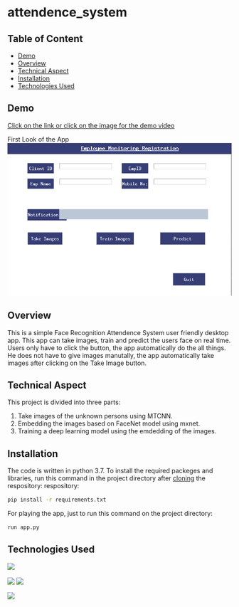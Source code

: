 # attendence_system
## Table of Content
  * [Demo](#demo)
  * [Overview](#overview)
  * [Technical Aspect](#technical-aspect)
  * [Installation](#installation)
  * [Technologies Used](#technologies-used)
## Demo
[Click on the link or click on the image for the demo video](https://youtu.be/JxTImzagGAc)

First Look of the App
[![](image.png)](https://youtu.be/JxTImzagGAc)
## Overview
This is a simple Face Recognition Attendence System user friendly desktop app.
This app can take images, train and predict the users face on real time. Users only have to click the button, the app automatically do the all things. He does not have to  give images manutally, the app automatically take images after clicking on the Take Image button.  
## Technical Aspect
This project is divided into three parts:
  1. Take images of the unknown persons using MTCNN.
  2. Embedding the images based on FaceNet model using mxnet.
  3. Training a deep learning model using the emdedding of the images.
## Installation
The code is written in python 3.7. To install the required packeges and libraries, run this command in the project directory after [cloning]() the respository:
respository:
```bash
pip install -r requirements.txt
```
For playing the app, just to run this command on the project directory:
```bash
run app.py
```
## Technologies Used
![](https://forthebadge.com/images/badges/made-with-python.svg)

[<img target="_blank" src='https://avatars0.githubusercontent.com/u/15658638?v=3&s=100' width=150>](https://www.tensorflow.org/)
[<img target="_blank" src="https://keras.io/img/logo.png" width=200>](https://keras.io/)

[<img target="_blank" src='https://arthurcaillau.com/assets/images/mxnet-logo.png' width=150>](https://arthurcaillau.com/mxnet-made-simple-symbol-api/)
